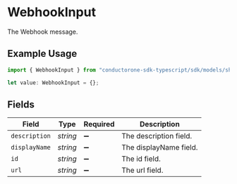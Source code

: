 # WebhookInput

The Webhook message.

## Example Usage

```typescript
import { WebhookInput } from "conductorone-sdk-typescript/sdk/models/shared";

let value: WebhookInput = {};
```

## Fields

| Field                  | Type                   | Required               | Description            |
| ---------------------- | ---------------------- | ---------------------- | ---------------------- |
| `description`          | *string*               | :heavy_minus_sign:     | The description field. |
| `displayName`          | *string*               | :heavy_minus_sign:     | The displayName field. |
| `id`                   | *string*               | :heavy_minus_sign:     | The id field.          |
| `url`                  | *string*               | :heavy_minus_sign:     | The url field.         |
